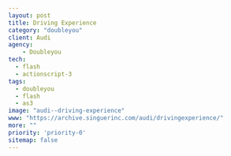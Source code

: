 ```yaml
---
layout: post
title: Driving Experience
category: "doubleyou"
client: Audi
agency:
    - Doubleyou
tech:
  - flash
  - actionscript-3
tags:
  - doubleyou
  - flash
  - as3
image: "audi--driving-experience"
www: "https://archive.singuerinc.com/audi/drivingexperience/"
more: ""
priority: 'priority-0'
sitemap: false
---
```

